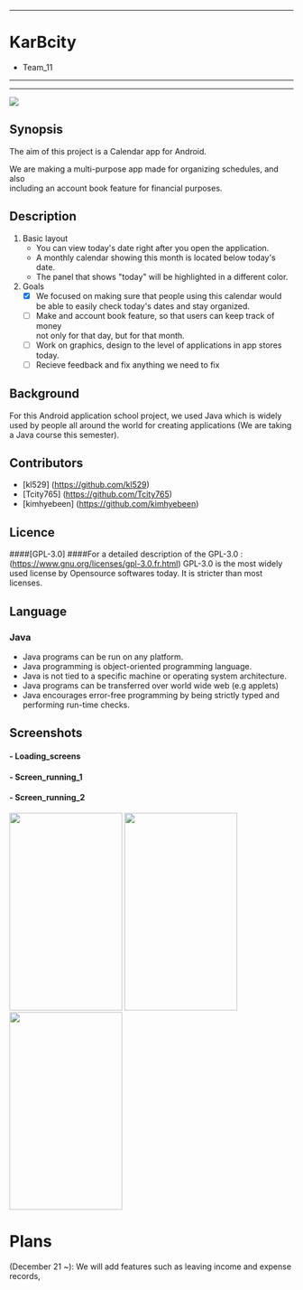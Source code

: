 **********
# KarBcity
- Team_11
---------
**********

![ ](https://github.com/kl529/KarBcity/blob/master/imgres.jpg)
## Synopsis 

The aim of this project is a Calendar app for Android.

We are making a multi-purpose app made for organizing schedules, and also   
including an account book feature for financial purposes.

## Description

1. Basic layout
    * You can view today's date right after you open the application.
    * A monthly calendar showing this month is located below today's date.
    * The panel that shows "today" will be highlighted in a different color.
2. Goals
    - [x] We focused on making sure that people using this calendar would    
    be able to easily check today's dates and stay organized.
    - [ ] Make and account book feature, so that users can keep track of money    
    not only for that day, but for that month.
    - [ ] Work on graphics, design to the level of applications in app stores 
    today.
    - [ ] Recieve feedback and fix anything we need to fix

## Background

For this Android application school project,
we used Java which is widely used by people all around the world for creating applications
(We are taking a Java course this semester). 

## Contributors

* [kl529] (https://github.com/kl529)
* [Tcity765] (https://github.com/Tcity765)
* [kimhyebeen] (https://github.com/kimhyebeen)

## Licence

####[GPL-3.0]
####For a detailed description of the GPL-3.0 :  (https://www.gnu.org/licenses/gpl-3.0.fr.html)
GPL-3.0 is the most widely used license by Opensource softwares today.
It is stricter than most licenses.

## Language   
### Java
* Java programs can be run on any platform.
* Java programming is object-oriented programming language.
* Java is not tied to a specific machine or operating system architecture.
* Java programs can be transferred over world wide web (e.g applets)
* Java encourages error-free programming by being strictly typed and performing run-time checks.

## Screenshots
#### - Loading_screens
#### - Screen_running_1
#### - Screen_running_2
<img src="https://github.com/kl529/KarBcity/blob/master/KakaoTalk_20161214_155928025.png" width="200" height="350" />
<img src="https://github.com/kl529/KarBcity/blob/master/KakaoTalk_20161214_155928437.png" width="200" height="350" />
<img src="https://github.com/kl529/KarBcity/blob/master/KakaoTalk_20161217_192648018.png" width="200" height="350" />

Plans
=====================================
(December 21 ~):
We will add features such as leaving income and expense records,
